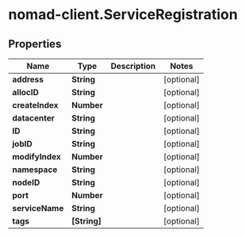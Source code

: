 # nomad-client.ServiceRegistration

## Properties

Name | Type | Description | Notes
------------ | ------------- | ------------- | -------------
**address** | **String** |  | [optional] 
**allocID** | **String** |  | [optional] 
**createIndex** | **Number** |  | [optional] 
**datacenter** | **String** |  | [optional] 
**ID** | **String** |  | [optional] 
**jobID** | **String** |  | [optional] 
**modifyIndex** | **Number** |  | [optional] 
**namespace** | **String** |  | [optional] 
**nodeID** | **String** |  | [optional] 
**port** | **Number** |  | [optional] 
**serviceName** | **String** |  | [optional] 
**tags** | **[String]** |  | [optional] 


